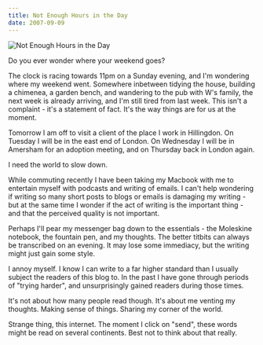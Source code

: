 ```yaml
---
title: Not Enough Hours in the Day
date: 2007-09-09
---
```


![Not Enough Hours in the Day](https://source.unsplash.com/ZYYS1kapOm8/1600x900)

Do you ever wonder where your weekend goes?

The clock is racing towards 11pm on a Sunday evening, and I'm wondering where my weekend went. Somewhere inbetween tidying the house, building a chimenea, a garden bench, and wandering to the pub with W's family, the next week is already arriving, and I'm still tired from last week. This isn't a complaint - it's a statement of fact. It's the way things are for us at the moment.

Tomorrow I am off to visit a client of the place I work in Hillingdon. On Tuesday I will be in the east end of London. On Wednesday I will be in Amersham for an adoption meeting, and on Thursday back in London again.

I need the world to slow down.

While commuting recently I have been taking my Macbook with me to entertain myself with podcasts and writing of emails. I can't help wondering if writing so many short posts to blogs or emails is damaging my writing - but at the same time I wonder if the act of writing is the important thing - and that the perceived quality is not important.

Perhaps I'll pear my messenger bag down to the essentials - the Moleskine notebook, the fountain pen, and my thoughts. The better titbits can always be transcribed on an evening. It may lose some immediacy, but the writing might just gain some style.

I annoy myself. I know I can write to a far higher standard than I usually subject the readers of this blog to. In the past I have gone through periods of "trying harder", and unsurprisingly gained readers during those times.

It's not about how many people read though. It's about me venting my thoughts. Making sense of things. Sharing my corner of the world.

Strange thing, this internet. The moment I click on "send", these words might be read on several continents. Best not to think about that really.